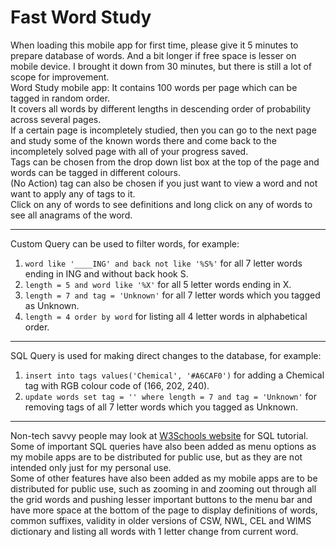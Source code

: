 # Fast Word Study
When loading this mobile app for first time, please give it 5 minutes to prepare database of words. And a bit longer if free space is lesser on mobile device. I brought it down from 30 minutes, but there is still a lot of scope for improvement.  
Word Study mobile app: It contains 100 words per page which can be tagged in random order.  
It covers all words by different lengths in descending order of probability across several pages.  
If a certain page is incompletely studied, then you can go to the next page and study some of the known words there and come back to the incompletely solved page with all of your progress saved.  
Tags can be chosen from the drop down list box at the top of the page and words can be tagged in different colours.  
(No Action) tag can also be chosen if you just want to view a word and not want to apply any of tags to it.  
Click on any of words to see definitions and long click on any of words to see all anagrams of the word.
***
Custom Query can be used to filter words, for example:
1. `word like '____ING' and back not like '%S%'` for all 7 letter words ending in ING and without back hook S.
2. `length = 5 and word like '%X'` for all 5 letter words ending in X.
3. `length = 7 and tag = 'Unknown'` for all 7 letter words which you tagged as Unknown.
4. `length = 4 order by word` for listing all 4 letter words in alphabetical order.
***
SQL Query is used for making direct changes to the database, for example:
1. `insert into tags values('Chemical', '#A6CAF0')` for adding a Chemical tag with RGB colour code of (166, 202, 240).
2. `update words set tag = '' where length = 7 and tag = 'Unknown'` for removing tags of all 7 letter words which you tagged as Unknown.
***
Non-tech savvy people may look at [W3Schools website](https://www.w3schools.com/sql/default.asp) for SQL tutorial.  
Some of important SQL queries have also been added as menu options as my mobile apps are to be distributed for public use, but as they are not intended only just for my personal use.  
Some of other features have also been added as my mobile apps are to be distributed for public use, such as zooming in and zooming out through all the grid words and pushing lesser important buttons to the menu bar and have more space at the bottom of the page to display definitions of words, common suffixes, validity in older versions of CSW, NWL, CEL and WIMS dictionary and listing all words with 1 letter change from current word.
